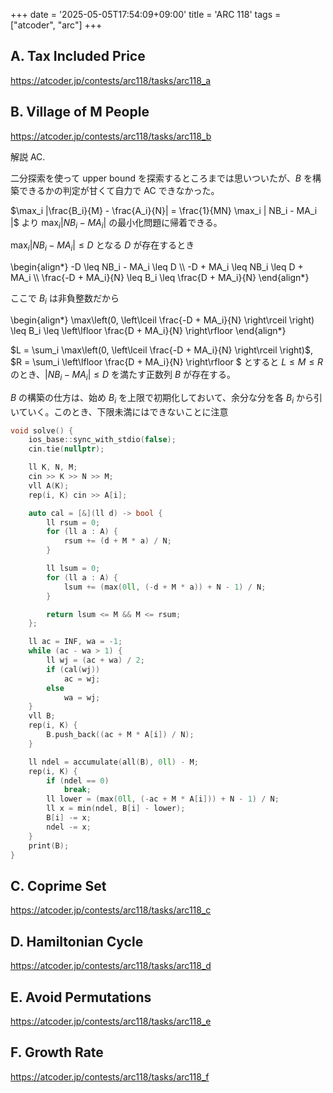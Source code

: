 +++
date = '2025-05-05T17:54:09+09:00'
title = 'ARC 118'
tags = ["atcoder", "arc"]
+++
## A. Tax Included Price

<https://atcoder.jp/contests/arc118/tasks/arc118_a>

## B. Village of M People

<https://atcoder.jp/contests/arc118/tasks/arc118_b>

解説 AC.

二分探索を使って upper bound を探索するところまでは思いついたが、$B$ を構築できるかの判定が甘くて自力で AC できなかった。

$\max_i |\frac{B_i}{M} - \frac{A_i}{N}| = \frac{1}{MN} \max_i | NB_i - MA_i |$ より $\max_i | NB_i - MA_i |$ の最小化問題に帰着できる。

$\max_i | NB_i - MA_i | \leq D$ となる $D$ が存在するとき

\begin{align*}
    -D \leq NB_i - MA_i \leq D \\\\
    -D + MA_i \leq NB_i \leq D + MA_i \\\\
    \frac{-D + MA_i}{N} \leq B_i \leq \frac{D + MA_i}{N}
\end{align*}

ここで $B_i$ は非負整数だから

\begin{align*}
    \max\left(0, \left\lceil \frac{-D + MA_i}{N} \right\rceil \right) \leq B_i \leq \left\lfloor \frac{D + MA_i}{N} \right\rfloor
\end{align*}

$L = \sum_i \max\left(0, \left\lceil \frac{-D + MA_i}{N} \right\rceil \right)$, $R = \sum_i \left\lfloor \frac{D + MA_i}{N} \right\rfloor
$ とすると
$L \leq M \leq R$ のとき、$|NB_i - MA_i| \leq D$ を満たす正数列 $B$ が存在する。

$B$ の構築の仕方は、始め $B_i$ を上限で初期化しておいて、余分な分を各 $B_i$ から引いていく。このとき、下限未満にはできないことに注意

```cpp
void solve() {
    ios_base::sync_with_stdio(false);
    cin.tie(nullptr);

    ll K, N, M;
    cin >> K >> N >> M;
    vll A(K);
    rep(i, K) cin >> A[i];

    auto cal = [&](ll d) -> bool {
        ll rsum = 0;
        for (ll a : A) {
            rsum += (d + M * a) / N;
        }

        ll lsum = 0;
        for (ll a : A) {
            lsum += (max(0ll, (-d + M * a)) + N - 1) / N;
        }

        return lsum <= M && M <= rsum;
    };

    ll ac = INF, wa = -1;
    while (ac - wa > 1) {
        ll wj = (ac + wa) / 2;
        if (cal(wj))
            ac = wj;
        else
            wa = wj;
    }
    vll B;
    rep(i, K) {
        B.push_back((ac + M * A[i]) / N);
    }

    ll ndel = accumulate(all(B), 0ll) - M;
    rep(i, K) {
        if (ndel == 0)
            break;
        ll lower = (max(0ll, (-ac + M * A[i])) + N - 1) / N;
        ll x = min(ndel, B[i] - lower);
        B[i] -= x;
        ndel -= x;
    }
    print(B);
}
```

## C. Coprime Set

<https://atcoder.jp/contests/arc118/tasks/arc118_c>

## D. Hamiltonian Cycle

<https://atcoder.jp/contests/arc118/tasks/arc118_d>

## E. Avoid Permutations

<https://atcoder.jp/contests/arc118/tasks/arc118_e>

## F. Growth Rate

<https://atcoder.jp/contests/arc118/tasks/arc118_f>
